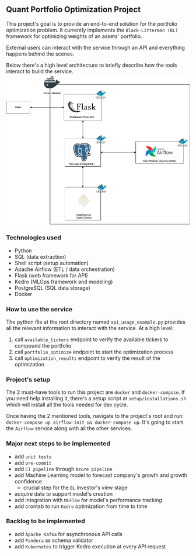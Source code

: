 ## Quant Portfolio Optimization Project

This project's goal is to provide an end-to-end solution for the portfolio optimization problem.
It currently implements the `Black-Litterman (BL)` framework for optimizing weights of an assets' 
portfolio.

External users can interact with the service through  an API and everything happens behind the
scenes.

Below there's a high level architecture to briefly describe how the tools interact to build the service.
![alt text](./assets/images/architecture_flow.png "Project Flow")

### Technologies used
- Python
- SQL (data extraction)
- Shell script (setup automation)
- Apache Airflow (ETL / data orchestration)
- Flask (web framework for API)
- Kedro (MLOps framework and modeling)
- PostgreSQL (SQL data storage)
- Docker

### How to use the service

The python file at the root directory named `api_usage_example.py` provides all the relevant
information to interact with the service. At a high level:
1. call `available_tickers` endpoint to verify the available tickers to compound the portfolio
2. call `portfolio_optimize` endpoint to start the optimization process
3. call `optimization_results` endpoint to verify the result of the optimization

### Project's setup

The 2 must-have tools to run this project are `docker` and `docker-compose`. If you need
help installing it, there's a setup script at `setup/installations.sh` which will install all
the tools needed for dev cycle.

Once having the 2 mentioned tools, navigate to the project's root and run:
`docker-compose up airflow-init && docker-compose up`. It's going to start the `Airflow` service
along with all the other services.

### Major next steps to be implemented
- add `unit tests`
- add `pre-commit`
- add `CI pipeline` through `Azure pipeline`
- add Machine Learning model to forecast company's growth and growth confidence
  - crucial step for the `BL` investor's view stage
- acquire data to support model's creation
- add integration with `MLFlow` for model's performance tracking
- add crontab to run `Kedro` optimization from time to time

### Backlog to be implemented
- add `Apache Kafka` for asynchronous API calls
- add `Pandera` as schema validator
- add `Kubernetes` to trigger Kedro execution at every API request